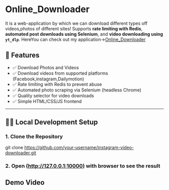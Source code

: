# Online_Downloader
It is a web-application by which we can download different types off videos,photos of different sites!
Supports **rate limiting with Redis**, **automated post downloads using Selenium**, and **video downloading using `yt_dlp`**.
HereYou can check out my application->[Online_Downloader](https://online-downloader-i7xi.onrender.com/)

## 🚀 Features

- ✅ Download  Photos and Videos
- ✅ Download videos from supported platforms (Facebook,instagram,Dailymotion)
- ✅ Rate limiting with Redis to prevent abuse
- ✅ Automated photo scraping via Selenium (headless Chrome)
- ✅ Quality selector for video downloads
- ✅ Simple HTML/CSS/JS frontend

---

## 🧑‍💻 Local Development Setup

### 1. Clone the Repository

git clone https://github.com/your-username/instagram-video-downloader.git


### 2. Open (http://127.0.0.1:10000) with browser to see the result
 ## Demo Video
 
